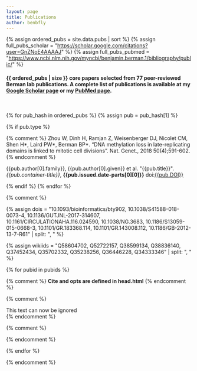```yaml
---
layout: page
title: Publications
author: benbfly
---
```


{% assign ordered_pubs = site.data.pubs | sort %}
{% assign full_pubs_scholar = "https://scholar.google.com/citations?user=GnZNoE4AAAAJ" %}
{% assign full_pubs_pubmed = "https://www.ncbi.nlm.nih.gov/myncbi/benjamin.berman.1/bibliography/public/" %}

<h4>
{{ ordered_pubs | size }} core papers selected from 77 peer-reviewed Berman lab publications. A complete list of publications is available at my <a target="_blank" href="{{full_pubs_scholar}}">Google Scholar page</a> or my <a target="_blank" href="{{full_pubs_pubmed}}">PubMed page</a>.
</h4>
<BR>

{% for pub_hash in ordered_pubs %}
{% assign pub = pub_hash[1] %}

{% if pub.type %}


{% comment %}
Zhou W, Dinh H, Ramjan Z, Weisenberger DJ, Nicolet CM, Shen H*, Laird PW*, Berman BP*. “DNA methylation loss in late-replicating domains is linked to mitotic cell divisions”. Nat. Genet., 2018 50(4);591-602.
{% endcomment %}

<div class="card text-white bg-primary mb-3" id="cite{{forloop.index}}">
  <div class="card-body">
       <p class="card-text" id="citetext{{forloop.index}}">
     {{pub.author[0].family}}, {{pub.author[0].given}} et al. "{{pub.title}}". <em>{{pub.container-title}}</em>, <B>{{pub.issued.date-parts[0][0]}}</B>
     doi:<a target="_blank" href="https://doi.org/{{pub.DOI}}">{{pub.DOI}}</a>
     <span class="__dimensions_badge_embed__" id="badge{{forloop.index}}" data-doi="{{pub.DOI}}" data-style="small_rectangle"></span>
     </p>
  </div>
</div>

{% endif %}
{% endfor %}






{% comment %}
<!--------------- OLD ------------->

<!-- DOIs -->
{% assign dois = "10.1093/bioinformatics/bty902, 10.1038/S41588-018-0073-4, 10.1136/GUTJNL-2017-314607, 10.1161/CIRCULATIONAHA.116.024590, 10.1038/NG.3683, 10.1186/S13059-015-0668-3, 10.1101/GR.183368.114, 10.1101/GR.143008.112, 10.1186/GB-2012-13-7-R61" | split: ", " %}

<!-- Wikidata -->

{% assign wikiids = "Q58604702, Q52722157, Q38599134, Q38836140, Q37452434, Q35702332, Q35238256, Q36446228, Q34333346" | split: ", " %}


{% for pubid in pubids %}

{% comment %}
****Cite and opts are defined in head.html****
{% endcomment %}

{% comment %}
<div class="card text-white bg-primary mb-3">
  <div class="card-body">
  <div class="citation-js cite" data-input="Q21972834">This text can now be ignored</div>
  </div>
</div>
{% endcomment %}


<div class="card text-white bg-primary mb-3">
  <div class="card-body">
  <p class="card-text" id="cite{{forloop.index}}"></p>
  </div>
</div>
<script class="code">
     Cite.async('{{pubid}}', function(example) {
     htmlOutput =  example.get(opt)
     $('#cite{{forloop.index}}').html(htmlOutput)
{% comment %}
     window.__dimensions_embed.addBadges()
{% endcomment %}

   })
</script>


{% comment %}
<div class="card text-white bg-primary mb-3">
  <div class="card-body">
    <p class="card-text" id="{{pubid}}"></p>
  </div>
</div>
<script class="code">
     Cite.async('{{pubid}}', function(wikidata) {
     htmlOutput =  wikidata.get(opt)
     $('#{{pubid}}').html(htmlOutput)
     _altmetric_embed_init()
   })
</script>
{% endcomment %}


{% endfor %}


{% endcomment %}
